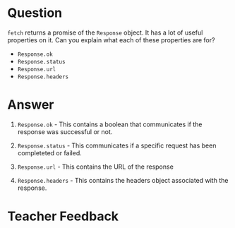 # Question
`fetch` returns a promise of the `Response` object. It has a lot of useful properties on it. Can you explain what each of these properties are for?

- `Response.ok`
- `Response.status`
- `Response.url`
- `Response.headers`

# Answer

1. `Response.ok` - This contains a boolean that communicates if the response was successful or not. 

2. `Response.status` - This communicates if a specific request has been completeted or failed. 

3. `Response.url` - This contains the URL of the response 

4. `Response.headers` - This contains the headers object associated with the response.


# Teacher Feedback